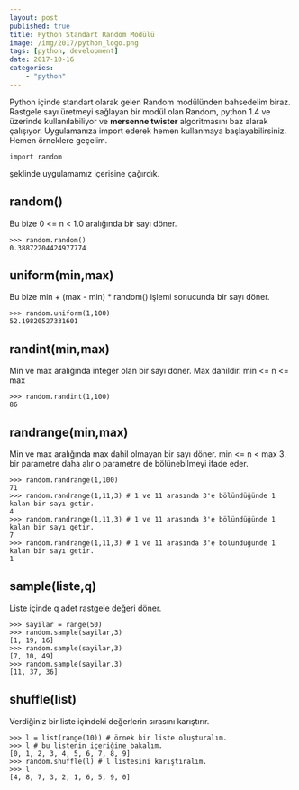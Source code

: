 ```yaml
---
layout: post
published: true
title: Python Standart Random Modülü
image: /img/2017/python_logo.png
tags: [python, development]
date: 2017-10-16
categories:
    - "python"
---
```

Python içinde standart olarak gelen Random modülünden bahsedelim biraz. Rastgele sayı üretmeyi sağlayan bir modül olan Random, python 1.4 ve üzerinde kullanılabiliyor ve **mersenne twister** algoritmasını baz alarak çalışıyor. Uygulamanıza import ederek hemen kullanmaya başlayabilirsiniz. Hemen örneklere geçelim.

```
import random
```
şeklinde uygulamamız içerisine çağırdık.

## random()

Bu bize 0 <= n < 1.0 aralığında bir sayı döner.

```
>>> random.random()
0.38872204424977774
```

## uniform(min,max)

Bu bize min + (max - min) * random() işlemi sonucunda bir sayı döner.

```
>>> random.uniform(1,100)
52.19820527331601
```

## randint(min,max)

Min ve max aralığında integer olan bir sayı döner. Max dahildir. min <= n <= max

```
>>> random.randint(1,100)
86
```

## randrange(min,max)

Min ve max aralığında max dahil olmayan bir sayı döner. min <= n < max
3. bir parametre daha alır o parametre de bölünebilmeyi ifade eder.

```
>>> random.randrange(1,100)
71
>>> random.randrange(1,11,3) # 1 ve 11 arasında 3'e bölündüğünde 1 kalan bir sayı getir.
4
>>> random.randrange(1,11,3) # 1 ve 11 arasında 3'e bölündüğünde 1 kalan bir sayı getir.
7
>>> random.randrange(1,11,3) # 1 ve 11 arasında 3'e bölündüğünde 1 kalan bir sayı getir.
1
```

## sample(liste,q)

Liste içinde q adet rastgele değeri döner.

```
>>> sayilar = range(50)
>>> random.sample(sayilar,3)
[1, 19, 16]
>>> random.sample(sayilar,3)
[7, 10, 49]
>>> random.sample(sayilar,3)
[11, 37, 36]
```

## shuffle(list)

Verdiğiniz bir liste içindeki değerlerin sırasını karıştırır.

```
>>> l = list(range(10)) # örnek bir liste oluşturalım.
>>> l # bu listenin içeriğine bakalım.
[0, 1, 2, 3, 4, 5, 6, 7, 8, 9]
>>> random.shuffle(l) # l listesini karıştıralım.
>>> l
[4, 8, 7, 3, 2, 1, 6, 5, 9, 0]
```
